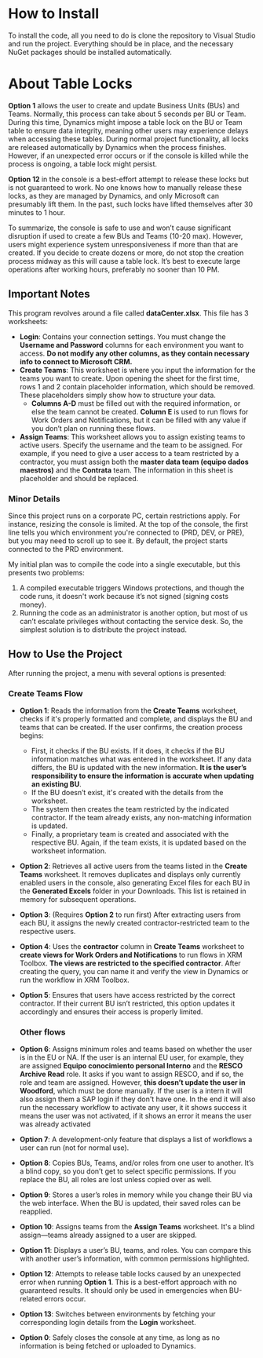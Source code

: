 # How to Install

To install the code, all you need to do is clone the repository to Visual Studio and run the project. Everything should be in place, and the necessary NuGet packages should be installed automatically.

# About Table Locks

**Option 1** allows the user to create and update Business Units (BUs) and Teams. Normally, this process can take about 5 seconds per BU or Team. During this time, Dynamics might impose a table lock on the BU or Team table to ensure data integrity, meaning other users may experience delays when accessing these tables. During normal project functionality, all locks are released automatically by Dynamics when the process finishes. However, if an unexpected error occurs or if the console is killed while the process is ongoing, a table lock might persist.

**Option 12** in the console is a best-effort attempt to release these locks but is not guaranteed to work. No one knows how to manually release these locks, as they are managed by Dynamics, and only Microsoft can presumably lift them. In the past, such locks have lifted themselves after 30 minutes to 1 hour.

To summarize, the console is safe to use and won’t cause significant disruption if used to create a few BUs and Teams (10-20 max). However, users might experience system unresponsiveness if more than that are created. If you decide to create dozens or more, do not stop the creation process midway as this will cause a table lock. It’s best to execute large operations after working hours, preferably no sooner than 10 PM.

## Important Notes

This program revolves around a file called **dataCenter.xlsx**. This file has 3 worksheets:

- **Login**: Contains your connection settings. You must change the **Username and Password** columns for each environment you want to access. **Do not modify any other columns, as they contain necessary info to connect to Microsoft CRM.**
- **Create Teams**: This worksheet is where you input the information for the teams you want to create. Upon opening the sheet for the first time, rows 1 and 2 contain placeholder information, which should be removed. These placeholders simply show how to structure your data.
  - **Columns A-D** must be filled out with the required information, or else the team cannot be created. **Column E** is used to run flows for Work Orders and Notifications, but it can be filled with any value if you don’t plan on running these flows.
- **Assign Teams**: This worksheet allows you to assign existing teams to active users. Specify the username and the team to be assigned. For example, if you need to give a user access to a team restricted by a contractor, you must assign both the **master data team (equipo dados maestros)** and the **Contrata** team. The information in this sheet is placeholder and should be replaced.

### Minor Details

Since this project runs on a corporate PC, certain restrictions apply. For instance, resizing the console is limited. At the top of the console, the first line tells you which environment you're connected to (PRD, DEV, or PRE), but you may need to scroll up to see it. By default, the project starts connected to the PRD environment.

My initial plan was to compile the code into a single executable, but this presents two problems:
1. A compiled executable triggers Windows protections, and though the code runs, it doesn't work because it’s not signed (signing costs money).
2. Running the code as an administrator is another option, but most of us can’t escalate privileges without contacting the service desk. So, the simplest solution is to distribute the project instead.

## How to Use the Project

After running the project, a menu with several options is presented:

### Create Teams Flow

- **Option 1**: Reads the information from the **Create Teams** worksheet, checks if it's properly formatted and complete, and displays the BU and teams that can be created. If the user confirms, the creation process begins:
  - First, it checks if the BU exists. If it does, it checks if the BU information matches what was entered in the worksheet. If any data differs, the BU is updated with the new information. **It is the user’s responsibility to ensure the information is accurate when updating an existing BU**.
  - If the BU doesn’t exist, it's created with the details from the worksheet.
  - The system then creates the team restricted by the indicated contractor. If the team already exists, any non-matching information is updated.
  - Finally, a proprietary team is created and associated with the respective BU. Again, if the team exists, it is updated based on the worksheet information.
  
- **Option 2**: Retrieves all active users from the teams listed in the **Create Teams** worksheet. It removes duplicates and displays only currently enabled users in the console, also generating Excel files for each BU in the **Generated Excels** folder in your Downloads. This list is retained in memory for subsequent operations.
  
- **Option 3**: (Requires **Option 2** to run first) After extracting users from each BU, it assigns the newly created contractor-restricted team to the respective users.

- **Option 4**: Uses the **contractor** column in **Create Teams** worksheet to **create views for Work Orders and Notifications** to run flows in XRM Toolbox. **The views are restricted to the specified contractor**. After creating the query, you can name it and verify the view in Dynamics or run the workflow in XRM Toolbox.

- **Option 5**: Ensures that users have access restricted by the correct contractor. If their current BU isn’t restricted, this option updates it accordingly and ensures their access is properly limited.

  ### Other flows

- **Option 6**: Assigns minimum roles and teams based on whether the user is in the EU or NA. If the user is an internal EU user, for example, they are assigned **Equipo conocimiento personal Interno** and the **RESCO Archive Read** role. It asks if you want to assign RESCO, and if so, the role and team are assigned. However, **this doesn’t update the user in Woodford**, which must be done manually. If the user is a intern it will also assign them a SAP login if they don't have one. In the end it will also run the necessary workflow to activate any user, it it shows success it means the user was not activated, if it shows an error it means the user was already activated

- **Option 7**: A development-only feature that displays a list of workflows a user can run (not for normal use).

- **Option 8**: Copies BUs, Teams, and/or roles from one user to another. It’s a blind copy, so you don’t get to select specific permissions. If you replace the BU, all roles are lost unless copied over as well.

- **Option 9**: Stores a user’s roles in memory while you change their BU via the web interface. When the BU is updated, their saved roles can be reapplied.

- **Option 10**: Assigns teams from the **Assign Teams** worksheet. It's a blind assign—teams already assigned to a user are skipped.

- **Option 11**: Displays a user’s BU, teams, and roles. You can compare this with another user’s information, with common permissions highlighted.

- **Option 12**: Attempts to release table locks caused by an unexpected error when running **Option 1**. This is a best-effort approach with no guaranteed results. It should only be used in emergencies when BU-related errors occur.

- **Option 13**: Switches between environments by fetching your corresponding login details from the **Login** worksheet.

- **Option 0**: Safely closes the console at any time, as long as no information is being fetched or uploaded to Dynamics.
